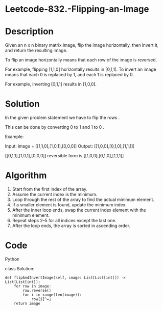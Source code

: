 # Leetcode-832.-Flipping-an-Image
# Description
Given an n x n binary matrix image, flip the image horizontally, then invert it, and return the resulting image.

To flip an image horizontally means that each row of the image is reversed.

For example, flipping [1,1,0] horizontally results in [0,1,1].
To invert an image means that each 0 is replaced by 1, and each 1 is replaced by 0.

For example, inverting [0,1,1] results in [1,0,0].
# Solution
In the given problem statement we have to flip the rows .

This can be done by converting 0 to 1 and 1 to 0 .

Example:

Input: image = [[1,1,0],[1,0,1],[0,0,0]]
Output: [[1,0,0],[0,1,0],[1,1,1]]

[[0,1,1],[1,0,1],[0,0,0]] reversible form is [[1,0,0],[0,1,0],[1,1,1]]

# Algorithm
1. Start from the first index of the array.
2. Assume the current index is the minimum.
3. Loop through the rest of the array to find the actual minimum element.
4. If a smaller element is found, update the minimum index.
5. After the inner loop ends, swap the current index element with the minimum element.
6. Repeat steps 2–5 for all indices except the last one.
7. After the loop ends, the array is sorted in ascending order.

# Code
Python

class Solution:

    def flipAndInvertImage(self, image: List[List[int]]) -> List[List[int]]:
        for row in image:
            row.reverse()
            for i in range(len(image)):
                row[i]^=1
        return image
